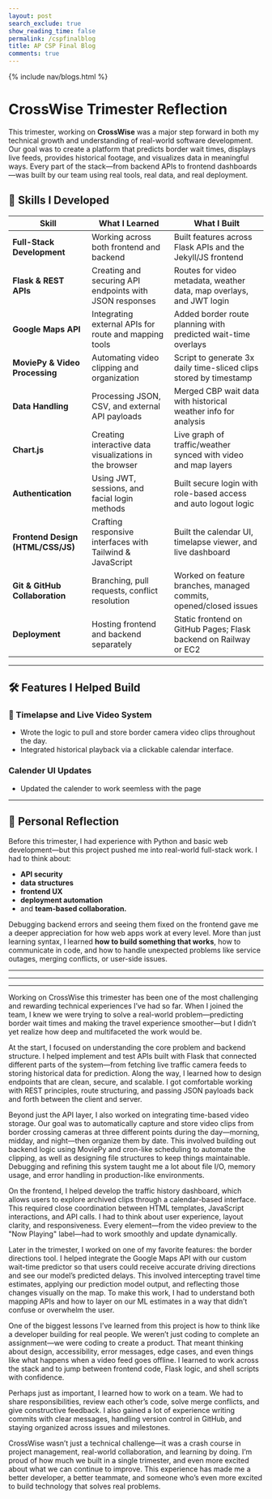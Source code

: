 ```yaml
---
layout: post 
search_exclude: true
show_reading_time: false
permalink: /cspfinalblog
title: AP CSP Final Blog
comments: true
---
```


{% include nav/blogs.html %}

# CrossWise Trimester Reflection

This trimester, working on **CrossWise** was a major step forward in both my technical growth and understanding of real-world software development. Our goal was to create a platform that predicts border wait times, displays live feeds, provides historical footage, and visualizes data in meaningful ways. Every part of the stack—from backend APIs to frontend dashboards—was built by our team using real tools, real data, and real deployment.

## 🧠 Skills I Developed

| **Skill** | **What I Learned** | **What I Built** |
|----------|--------------------|------------------|
| **Full-Stack Development** | Working across both frontend and backend | Built features across Flask APIs and the Jekyll/JS frontend |
| **Flask & REST APIs** | Creating and securing API endpoints with JSON responses | Routes for video metadata, weather data, map overlays, and JWT login |
| **Google Maps API** | Integrating external APIs for route and mapping tools | Added border route planning with predicted wait-time overlays |
| **MoviePy & Video Processing** | Automating video clipping and organization | Script to generate 3x daily time-sliced clips stored by timestamp |
| **Data Handling** | Processing JSON, CSV, and external API payloads | Merged CBP wait data with historical weather info for analysis |
| **Chart.js** | Creating interactive data visualizations in the browser | Live graph of traffic/weather synced with video and map layers |
| **Authentication** | Using JWT, sessions, and facial login methods | Built secure login with role-based access and auto logout logic |
| **Frontend Design (HTML/CSS/JS)** | Crafting responsive interfaces with Tailwind & JavaScript | Built the calendar UI, timelapse viewer, and live dashboard |
| **Git & GitHub Collaboration** | Branching, pull requests, conflict resolution | Worked on feature branches, managed commits, opened/closed issues |
| **Deployment** | Hosting frontend and backend separately | Static frontend on GitHub Pages; Flask backend on Railway or EC2 |

---

## 🛠️ Features I Helped Build

### 🎥 Timelapse and Live Video System
- Wrote the logic to pull and store border camera video clips throughout the day.
- Integrated historical playback via a clickable calendar interface.

### Calender UI Updates
 - Updated the calender to work seemless with the page

---

## 🌱 Personal Reflection

Before this trimester, I had experience with Python and basic web development—but this project pushed me into real-world full-stack work. I had to think about:
- **API security**
- **data structures**
- **frontend UX**
- **deployment automation**
- and **team-based collaboration.**

Debugging backend errors and seeing them fixed on the frontend gave me a deeper appreciation for how web apps work at every level. More than just learning syntax, I learned **how to build something that works**, how to communicate in code, and how to handle unexpected problems like service outages, merging conflicts, or user-side issues.

---
---
---

Working on CrossWise this trimester has been one of the most challenging and rewarding technical experiences I’ve had so far. When I joined the team, I knew we were trying to solve a real-world problem—predicting border wait times and making the travel experience smoother—but I didn’t yet realize how deep and multifaceted the work would be.

At the start, I focused on understanding the core problem and backend structure. I helped implement and test APIs built with Flask that connected different parts of the system—from fetching live traffic camera feeds to storing historical data for prediction. Along the way, I learned how to design endpoints that are clean, secure, and scalable. I got comfortable working with REST principles, route structuring, and passing JSON payloads back and forth between the client and server.

Beyond just the API layer, I also worked on integrating time-based video storage. Our goal was to automatically capture and store video clips from border crossing cameras at three different points during the day—morning, midday, and night—then organize them by date. This involved building out backend logic using MoviePy and cron-like scheduling to automate the clipping, as well as designing file structures to keep things maintainable. Debugging and refining this system taught me a lot about file I/O, memory usage, and error handling in production-like environments.

On the frontend, I helped develop the traffic history dashboard, which allows users to explore archived clips through a calendar-based interface. This required close coordination between HTML templates, JavaScript interactions, and API calls. I had to think about user experience, layout clarity, and responsiveness. Every element—from the video preview to the "Now Playing" label—had to work smoothly and update dynamically.

Later in the trimester, I worked on one of my favorite features: the border directions tool. I helped integrate the Google Maps API with our custom wait-time predictor so that users could receive accurate driving directions and see our model’s predicted delays. This involved intercepting travel time estimates, applying our prediction model output, and reflecting those changes visually on the map. To make this work, I had to understand both mapping APIs and how to layer on our ML estimates in a way that didn’t confuse or overwhelm the user.

One of the biggest lessons I’ve learned from this project is how to think like a developer building for real people. We weren’t just coding to complete an assignment—we were coding to create a product. That meant thinking about design, accessibility, error messages, edge cases, and even things like what happens when a video feed goes offline. I learned to work across the stack and to jump between frontend code, Flask logic, and shell scripts with confidence.

Perhaps just as important, I learned how to work on a team. We had to share responsibilities, review each other’s code, solve merge conflicts, and give constructive feedback. I also gained a lot of experience writing commits with clear messages, handling version control in GitHub, and staying organized across issues and milestones.

CrossWise wasn’t just a technical challenge—it was a crash course in project management, real-world collaboration, and learning by doing. I’m proud of how much we built in a single trimester, and even more excited about what we can continue to improve. This experience has made me a better developer, a better teammate, and someone who’s even more excited to build technology that solves real problems.